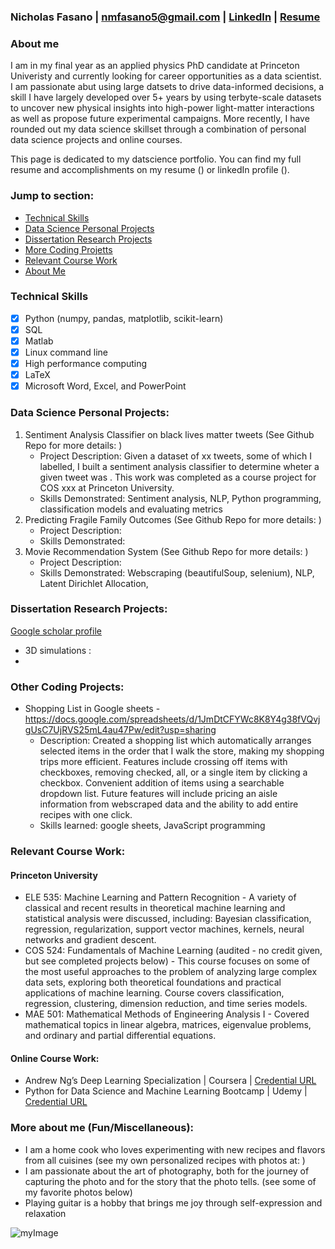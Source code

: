 ### Nicholas Fasano | nmfasano5@gmail.com | [LinkedIn](https://www.linkedin.com/in/nmfasano/) | [Resume](https://external.ink?to=/github.com/nfasano/nfasano/blob/main/Fasano_Resume_Current.pdf)

### About me
I am in my final year as an applied physics PhD candidate at Princeton Univeristy and currently looking for career opportunities as a data scientist. I am passionate abut using large datsets to drive data-informed decisions, a skill I have largely developed over 5+ years by using terbyte-scale datasets to uncover new physical insights into high-power light-matter interactions as well as propose future experimental campaigns. More recently, I have rounded out my data science skillset through a combination of personal data science projects and online courses. 

This page is dedicated to my datscience portfolio. You can find my full resume and accomplishments on my resume () or linkedIn profile ().

### Jump to section: 
* [Technical Skills](#technical-skills)        
* [Data Science Personal Projects](#data-science-personal-projects) 
* [Dissertation Research Projects](#dissertation-research-projects) 
* [More Coding Projetts](#other-coding-projects) 
* [Relevant Course Work](#relevant-course-work) 
* [About Me](#more-about-me-funmiscellaneous) 

### Technical Skills 
- [x] Python (numpy, pandas, matplotlib, scikit-learn)      
- [x] SQL                                                          
- [x] Matlab                                       
- [x] Linux command line  
- [x] High performance computing               
- [x] LaTeX
- [x] Microsoft Word, Excel, and PowerPoint

### Data Science Personal Projects:
1) Sentiment Analysis Classifier on black lives matter tweets (See Github Repo for more details: )
    - Project Description: Given a dataset of xx tweets, some of which I labelled, I built a sentiment analysis classifier to determine wheter a given tweet was . This work was completed as a course project for COS xxx at Princeton University.
    - Skills Demonstrated: Sentiment analysis, NLP, Python programming, classification models and evaluating metrics
2) Predicting Fragile Family Outcomes (See Github Repo for more details: )
    - Project Description:
    - Skills Demonstrated: 
3) Movie Recommendation System (See Github Repo for more details: )
    - Project Description:
    - Skills Demonstrated: Webscraping (beautifulSoup, selenium), NLP, Latent Dirichlet Allocation,  

### Dissertation Research Projects: 
[Google scholar profile](https://scholar.google.com/citations?user=X9sdXuQAAAAJ&hl=en)
- 3D simulations : 
-   

### Other Coding Projects:
- Shopping List in Google sheets - https://docs.google.com/spreadsheets/d/1JmDtCFYWc8K8Y4g38fVQvjgUsC7UjRVS25mL4au47Pw/edit?usp=sharing
    - Description: Created a shopping list which automatically arranges selected items in the order that I walk the store, making my shopping trips more efficient. Features include crossing off items with checkboxes, removing checked, all, or a single item by clicking a checkbox. Convenient addition of items using a searchable dropdown list. Future features will include pricing an aisle information from webscraped data and the ability to add entire recipes with one click.
    - Skills learned: google sheets, JavaScript programming 
                
### Relevant Course Work:
#### Princeton University
- ELE 535: Machine Learning and Pattern Recognition - A variety of classical and recent results in theoretical machine learning and statistical analysis were discussed, including: Bayesian classification, regression, regularization, support vector machines, kernels, neural networks and gradient descent.
- COS 524: Fundamentals of Machine Learning (audited - no credit given, but see completed projects below) - This course focuses on some of the most useful approaches to the problem of analyzing large complex data sets, exploring both theoretical foundations and practical applications of machine learning. Course covers classification, regression, clustering, dimension reduction, and time series models.
- MAE 501: Mathematical Methods of Engineering Analysis I - Covered mathematical topics in linear algebra, matrices, eigenvalue problems, and ordinary and partial differential equations.
#### Online Course Work:
- Andrew Ng’s Deep Learning Specialization | Coursera | [Credential URL](coursera.org/verify/specialization/GA9QPDNUG6RB)
- Python for Data Science and Machine Learning Bootcamp | Udemy | [Credential URL](ude.my/UC-457a4c2d-3129-4238-b3b9-c476db07faad/)
        
### More about me (Fun/Miscellaneous):
- I am a home cook who loves experimenting with new recipes and flavors from all cuisines (see my own personalized recipes with photos at: )
- I am passionate about the art of photography, both for the journey of capturing the photo and for the story that the photo tells. (see some of my favorite photos below) 
- Playing guitar is a hobby that brings me joy through self-expression and relaxation

![myImage](https://media.giphy.com/media/XRB1uf2F9bGOA/giphy.gif)








<!--
**nfasano/nfasano** is a ✨ _special_ ✨ repository because its `README.md` (this file) appears on your GitHub profile.

Here are some ideas to get you started:

- 🔭 I’m currently working on ...
- 🌱 I’m currently learning ...
- 👯 I’m looking to collaborate on ...
- 🤔 I’m looking for help with ...
- 💬 Ask me about ...
- 
- 😄 Pronouns: ...
- ⚡ Fun fact: ...
-->
